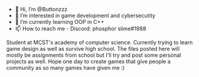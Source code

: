 - 👋 Hi, I’m @Buttonzzz
- 👀 I’m interested in game development and cybersecutity
- 🌱 I’m currently learning OOP in C++
- 📫 How to reach me - Discord: phosphor slime#1988

Student at MCST's academy of computer science. Currently trying to learn game design as well as survive high school. The files posted here will
mostly be assignments from school but I'll try and post some personal projects as well. Hope one day to create games that give people a community 
as so many games have given me :)



<!---
Buttonzzz/Buttonzzz is a ✨ special ✨ repository because its `README.md` (this file) appears on your GitHub profile.
You can click the Preview link to take a look at your changes.
--->
